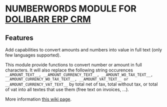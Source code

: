# NUMBERWORDS MODULE FOR <a href="https://www.dolibarr.org">DOLIBARR ERP CRM</a>

## Features
Add capabilities to convert amounts and numbers into value in full text (only few languages supported).

This module provide functions to convert number or amount in full characters. It will also replace the following string
occurences 
`__AMOUNT_TEXT__, __AMOUNT_CURRENCY_TEXT__, __AMOUNT_WO_TAX_TEXT__, __AMOUNT_CURRENCY_WO_TAX_TEXT__, __AMOUNT_VAT_TEXT__ or __AMOUNT_CURRENCY_VAT_TEXT__`
by
total net of tax, total without tax, or total of vat into all textes that use them (free text on invoices, ...).


More information <a href="https://wiki.dolibarr.org/index.php/Module_NumberWords" target="_new">this wiki page</a>.